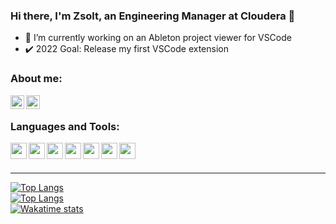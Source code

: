 ### Hi there, I'm Zsolt, an Engineering Manager at Cloudera :wave:

- :brain: I’m currently working on an Ableton project viewer for VSCode
- :heavy_check_mark: 2022 Goal: Release my first VSCode extension

### About me:
[<img align="left" alt="LinkedIn" width="22px" src="https://cdn.jsdelivr.net/npm/simple-icons@v3/icons/linkedin.svg" />](www.linkedin.com/in/horzsolt)
[<img align="left" alt="YouTube" width="22px" src="https://cdn.jsdelivr.net/npm/simple-icons@v3/icons/youtube.svg" />](https://www.youtube.com/channel/UCTbham0DsCPhpsC0dPymikA)

<br />

### Languages and Tools:

[<img align="left" alt=" " width="26px" src="https://cdn.jsdelivr.net/npm/simple-icons@v3/icons/visualstudiocode.svg" />](https://github.com/horzsolt)
[<img align="left" alt=" " width="26px" src="https://cdn.jsdelivr.net/npm/simple-icons@v3/icons/git.svg" />](https://github.com/horzsolt)
[<img align="left" alt=" " width="26px" src="https://cdn.jsdelivr.net/npm/simple-icons@v3/icons/github.svg" />](https://github.com/horzsolt)
[<img align="left" alt=" " width="26px" src="https://cdn.jsdelivr.net/npm/simple-icons@v3/icons/abletonlive.svg" />](https://github.com/horzsolt)
[<img align="left" alt=" " width="26px" src="https://cdn.jsdelivr.net/npm/simple-icons@v3/icons/amazonaws.svg" />](https://github.com/horzsolt)
[<img align="left" alt=" " width="26px" src="https://cdn.jsdelivr.net/npm/simple-icons@v3/icons/java.svg" />](https://github.com/horzsolt)
[<img align="left" alt=" " width="26px" src="https://cdn.jsdelivr.net/npm/simple-icons@v3/icons/csharp.svg" />](https://github.com/horzsolt)

<br />
<br />

---

[![Top Langs](https://github-readme-stats.vercel.app/api?username=horzsolt&show_icons=true&count_private=true&hide_border=true&theme=dark)](https://github.com/horzsolt)
<br />
[![Top Langs](https://github-readme-stats.vercel.app/api/top-langs/?username=horzsolt&show_icons=true&count_private=true&hide_border=true&theme=dark)](https://github.com/horzsolt)
<br />
[![Wakatime stats](https://github-readme-stats.vercel.app/api/wakatime?username=horzsolt&theme=dark)](https://github.com/horzsolt)



